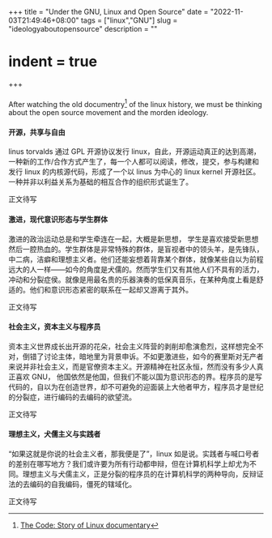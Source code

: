 +++
 title = "Under the GNU, Linux and Open Source" 
 date = "2022-11-03T21:49:46+08:00" 
 tags = ["linux","GNU"] 
 slug = "ideologyaboutopensource"
 description = ""
 # indent = true
+++
####
After watching the old documentry[^1] of the linux 
history, we must be thinking about the open source movement and the morden ideology.
####

#### 开源，共享与自由
linus torvalds 通过 GPL 开源协议发行 linux，自此，开源运动真正的达到高潮，一种新的工作/合作方式产生了，每一个人都可以阅读，修改，提交，参与构建和发行 linux 的内核源代码，形成了一个以 linus 为中心的 linux kernel 开源社区。          
一种并非以利益关系为基础的相互合作的组织形式诞生了。            


正文待写
#### 激进，现代意识形态与学生群体
激进的政治运动总是和学生牵连在一起，大概是新思想， 学生是喜欢接受新思想然后一腔热血的。学生群体是非常特殊的群体，是盲视者中的领头羊，是先锋队，中二病，洁癖和理想主义者。他们还能妄想着背靠某个群体，就像某些自以为前程远大的人一样——如今的角度是犬儒的。然而学生们又有其他人们不具有的活力，冲动和分裂症侯。就像是用最名贵的乐器演奏的低保真音乐，在某种角度上看是舒适的。他们和意识形态紧密的联系在一起却又游离于其外。             


正文待写
#### 社会主义，资本主义与程序员
资本主义世界成长出开源的花朵，社会主义阵营的剥削却愈演愈烈，这样想完全不对，倒错了讨论主体，暗地里为背景申诉。不如更激进些，如今的赛里斯对无产者来说并非社会主义，而是官僚资本主义。开源精神在社区永恒，然而没有多少人真正喜欢 GNU， 他国依然是他国，但我们不能以国为意识形态的界。程序员的是写代码的，自以为在创造世界，却不可避免的迎面装上大他者甲方，程序员才是世纪的分裂症，进行编码的去编码的欲望流。

正文待写
#### 理想主义，犬儒主义与实践者
“如果这就是你说的社会主义者，那我便是了”，linux 如是说。实践者与喊口号者的差别在哪写地方？我们或许要为所有行动都申辩，但在计算机科学上却尤为不同。理想主义与犬儒主义，正是分裂的程序员的在计算机科学的两种导向，反辩证法的去编码的自我编码，僵死的辖域化。

正文待写
[^1]: [The Code: Story of Linux documentary]( https://www.youtube.com/watch?v=zPt_e9Cdk08)                       

